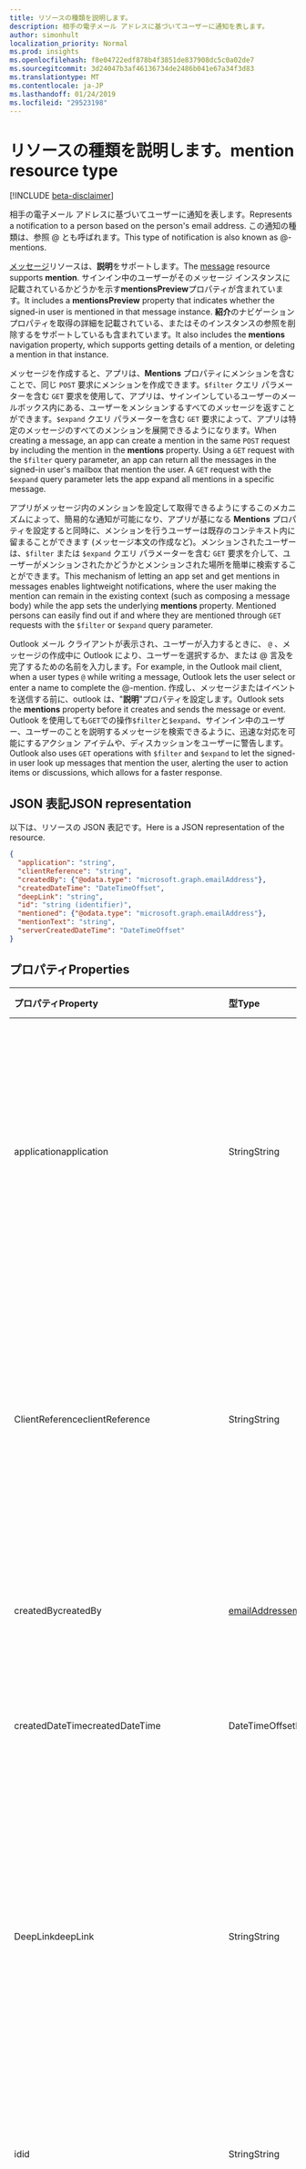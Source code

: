 ```yaml
---
title: リソースの種類を説明します。
description: 相手の電子メール アドレスに基づいてユーザーに通知を表します。
author: simonhult
localization_priority: Normal
ms.prod: insights
ms.openlocfilehash: f8e04722edf878b4f3851de837908dc5c0a02de7
ms.sourcegitcommit: 3d24047b3af46136734de2486b041e67a34f3d83
ms.translationtype: MT
ms.contentlocale: ja-JP
ms.lasthandoff: 01/24/2019
ms.locfileid: "29523198"
---
```

# <a name="mention-resource-type"></a><span data-ttu-id="b5762-103">リソースの種類を説明します。</span><span class="sxs-lookup"><span data-stu-id="b5762-103">mention resource type</span></span>

[!INCLUDE [beta-disclaimer](../../includes/beta-disclaimer.md)]

<span data-ttu-id="b5762-104">相手の電子メール アドレスに基づいてユーザーに通知を表します。</span><span class="sxs-lookup"><span data-stu-id="b5762-104">Represents a notification to a person based on the person's email address.</span></span> <span data-ttu-id="b5762-105">この通知の種類は、参照 @ とも呼ばれます。</span><span class="sxs-lookup"><span data-stu-id="b5762-105">This type of notification is also known as @-mentions.</span></span>

<span data-ttu-id="b5762-106">[メッセージ](../resources/message.md)リソースは、**説明**をサポートします。</span><span class="sxs-lookup"><span data-stu-id="b5762-106">The [message](../resources/message.md) resource supports **mention**.</span></span> <span data-ttu-id="b5762-107">サインイン中のユーザーがそのメッセージ インスタンスに記載されているかどうかを示す**mentionsPreview**プロパティが含まれています。</span><span class="sxs-lookup"><span data-stu-id="b5762-107">It includes a **mentionsPreview** property that indicates whether the signed-in user is mentioned in that message instance.</span></span> <span data-ttu-id="b5762-108">**紹介**のナビゲーション プロパティを取得の詳細を記載されている、またはそのインスタンスの参照を削除するをサポートしているも含まれています。</span><span class="sxs-lookup"><span data-stu-id="b5762-108">It also includes the **mentions** navigation property, which supports getting details of a mention, or deleting a mention in that instance.</span></span>

<span data-ttu-id="b5762-p103">メッセージを作成すると、アプリは、**Mentions** プロパティにメンションを含むことで、同じ `POST` 要求にメンションを作成できます。`$filter` クエリ パラメーターを含む `GET` 要求を使用して、アプリは、サインインしているユーザーのメールボックス内にある、ユーザーをメンションするすべてのメッセージを返すことができます。`$expand` クエリ パラメーターを含む `GET` 要求によって、アプリは特定のメッセージのすべてのメンションを展開できるようになります。</span><span class="sxs-lookup"><span data-stu-id="b5762-p103">When creating a message, an app can create a mention in the same `POST` request by including the mention in the **mentions** property. Using a `GET` request with the `$filter` query parameter, an app can return all the messages in the signed-in user's mailbox that mention the user. A `GET` request with the `$expand` query parameter lets the app expand all mentions in a specific message.</span></span>

<span data-ttu-id="b5762-p104">アプリがメッセージ内のメンションを設定して取得できるようにするこのメカニズムによって、簡易的な通知が可能になり、アプリが基になる **Mentions** プロパティを設定すると同時に、メンションを行うユーザーは既存のコンテキスト内に留まることができます (メッセージ本文の作成など)。メンションされたユーザーは、`$filter` または `$expand` クエリ パラメーターを含む `GET` 要求を介して、ユーザーがメンションされたかどうかとメンションされた場所を簡単に検索することができます。</span><span class="sxs-lookup"><span data-stu-id="b5762-p104">This mechanism of letting an app set and get mentions in messages enables lightweight notifications, where the user making the mention can remain in the existing context (such as composing a message body) while the app sets the underlying **mentions** property. Mentioned persons can easily find out if and where they are mentioned through `GET` requests with the `$filter` or `$expand` query parameter.</span></span>  

<span data-ttu-id="b5762-114">Outlook メール クライアントが表示され、ユーザーが入力するときに、 `@` 、メッセージの作成中に Outlook により、ユーザーを選択するか、または @ 言及を完了するための名前を入力します。</span><span class="sxs-lookup"><span data-stu-id="b5762-114">For example, in the Outlook mail client, when a user types `@` while writing a message, Outlook lets the user select or enter a name to complete the @-mention.</span></span> <span data-ttu-id="b5762-115">作成し、メッセージまたはイベントを送信する前に、outlook は、"**説明**"プロパティを設定します。</span><span class="sxs-lookup"><span data-stu-id="b5762-115">Outlook sets the **mentions** property before it creates and sends the message or event.</span></span> <span data-ttu-id="b5762-116">Outlook を使用しても`GET`での操作`$filter`と`$expand`、サインイン中のユーザー、ユーザーのことを説明するメッセージを検索できるように、迅速な対応を可能にするアクション アイテムや、ディスカッションをユーザーに警告します。</span><span class="sxs-lookup"><span data-stu-id="b5762-116">Outlook also uses `GET` operations with `$filter` and `$expand` to let the signed-in user look up messages that mention the user, alerting the user to action items or discussions, which allows for a faster response.</span></span>


## <a name="json-representation"></a><span data-ttu-id="b5762-117">JSON 表記</span><span class="sxs-lookup"><span data-stu-id="b5762-117">JSON representation</span></span>

<span data-ttu-id="b5762-118">以下は、リソースの JSON 表記です。</span><span class="sxs-lookup"><span data-stu-id="b5762-118">Here is a JSON representation of the resource.</span></span>

<!-- {
  "blockType": "resource",
  "optionalProperties": [

  ],
  "@odata.type": "microsoft.graph.mention"
}-->

```json
{
  "application": "string",
  "clientReference": "string",
  "createdBy": {"@odata.type": "microsoft.graph.emailAddress"},
  "createdDateTime": "DateTimeOffset",
  "deepLink": "string",
  "id": "string (identifier)",
  "mentioned": {"@odata.type": "microsoft.graph.emailAddress"},
  "mentionText": "string",
  "serverCreatedDateTime": "DateTimeOffset"
}

```
## <a name="properties"></a><span data-ttu-id="b5762-119">プロパティ</span><span class="sxs-lookup"><span data-stu-id="b5762-119">Properties</span></span>
| <span data-ttu-id="b5762-120">プロパティ</span><span class="sxs-lookup"><span data-stu-id="b5762-120">Property</span></span>     | <span data-ttu-id="b5762-121">型</span><span class="sxs-lookup"><span data-stu-id="b5762-121">Type</span></span>   |<span data-ttu-id="b5762-122">説明</span><span class="sxs-lookup"><span data-stu-id="b5762-122">Description</span></span>|
|:---------------|:--------|:----------|
|<span data-ttu-id="b5762-123">application</span><span class="sxs-lookup"><span data-stu-id="b5762-123">application</span></span> | <span data-ttu-id="b5762-124">String</span><span class="sxs-lookup"><span data-stu-id="b5762-124">String</span></span> | <span data-ttu-id="b5762-p106">メンションが作成されるアプリケーションの名前。省略可能。**Message** の場合は使用されず、null として既定値に設定されます。</span><span class="sxs-lookup"><span data-stu-id="b5762-p106">The name of the application where the mention is created. Optional. Not used and defaulted as null for **message**.</span></span> |
|<span data-ttu-id="b5762-128">ClientReference</span><span class="sxs-lookup"><span data-stu-id="b5762-128">clientReference</span></span> | <span data-ttu-id="b5762-129">String</span><span class="sxs-lookup"><span data-stu-id="b5762-129">String</span></span> | <span data-ttu-id="b5762-p107">リソース インスタンスの親を表す一意の識別子。省略可能。**Message** の場合は使用されず、null として既定値に設定されます。</span><span class="sxs-lookup"><span data-stu-id="b5762-p107">A unique identifier that represents a parent of the resource instance. Optional. Not used and defaulted as null for **message**.</span></span> |
|<span data-ttu-id="b5762-133">createdBy</span><span class="sxs-lookup"><span data-stu-id="b5762-133">createdBy</span></span>  | [<span data-ttu-id="b5762-134">emailAddress</span><span class="sxs-lookup"><span data-stu-id="b5762-134">emailAddress</span></span>](../resources/emailaddress.md) | <span data-ttu-id="b5762-135">参照投稿を行ったユーザーの電子メール情報。</span><span class="sxs-lookup"><span data-stu-id="b5762-135">The email information of the user who made the mention.</span></span> |
|<span data-ttu-id="b5762-136">createdDateTime</span><span class="sxs-lookup"><span data-stu-id="b5762-136">createdDateTime</span></span>  |<span data-ttu-id="b5762-137">DateTimeOffset</span><span class="sxs-lookup"><span data-stu-id="b5762-137">DateTimeOffset</span></span> |<span data-ttu-id="b5762-138">クライアントでメンションが作成された日時。</span><span class="sxs-lookup"><span data-stu-id="b5762-138">The date and time that the mention is created on the client.</span></span> |
|<span data-ttu-id="b5762-139">DeepLink</span><span class="sxs-lookup"><span data-stu-id="b5762-139">deepLink</span></span> | <span data-ttu-id="b5762-140">String</span><span class="sxs-lookup"><span data-stu-id="b5762-140">String</span></span> | <span data-ttu-id="b5762-p108">リソース インスタンス内のメンションのコンテキストへの深い Web リンク。省略可能。**Message** の場合は使用されず、null として既定値に設定されます。</span><span class="sxs-lookup"><span data-stu-id="b5762-p108">A deep web link to the context of the mention in the resource instance. Optional. Not used and defaulted as null for **message**.</span></span> |
|<span data-ttu-id="b5762-144">id</span><span class="sxs-lookup"><span data-stu-id="b5762-144">id</span></span> | <span data-ttu-id="b5762-145">String</span><span class="sxs-lookup"><span data-stu-id="b5762-145">String</span></span>| <span data-ttu-id="b5762-146">リソース インスタンス内のメンションの一意の識別子。</span><span class="sxs-lookup"><span data-stu-id="b5762-146">The unique identifier of a mention in a resource instance.</span></span>|
|<span data-ttu-id="b5762-147">Mentioned</span><span class="sxs-lookup"><span data-stu-id="b5762-147">mentioned</span></span> | [<span data-ttu-id="b5762-148">emailAddress</span><span class="sxs-lookup"><span data-stu-id="b5762-148">emailAddress</span></span>](../resources/emailaddress.md) | <span data-ttu-id="b5762-p109">メンションした人の電子メール情報。必須です。</span><span class="sxs-lookup"><span data-stu-id="b5762-p109">The email information of the mentioned person. Required.</span></span> |
|<span data-ttu-id="b5762-151">MentionText</span><span class="sxs-lookup"><span data-stu-id="b5762-151">mentionText</span></span> | <span data-ttu-id="b5762-152">String</span><span class="sxs-lookup"><span data-stu-id="b5762-152">String</span></span> | <span data-ttu-id="b5762-153">省略可能。</span><span class="sxs-lookup"><span data-stu-id="b5762-153">Optional.</span></span> <span data-ttu-id="b5762-154">使用され、**メッセージ**の場合は null ではありません。</span><span class="sxs-lookup"><span data-stu-id="b5762-154">Not used and defaulted as null for **message**.</span></span> <span data-ttu-id="b5762-155">メッセージで、参照を取得するには、代わりに、メッセージの**bodyPreview**プロパティには、参照してください。</span><span class="sxs-lookup"><span data-stu-id="b5762-155">To get the mentions in a message, see the **bodyPreview** property of the message instead.</span></span> |
|<span data-ttu-id="b5762-156">ServerCreatedDateTime</span><span class="sxs-lookup"><span data-stu-id="b5762-156">serverCreatedDateTime</span></span> | <span data-ttu-id="b5762-157">DateTimeOffset</span><span class="sxs-lookup"><span data-stu-id="b5762-157">DateTimeOffset</span></span> | <span data-ttu-id="b5762-p111">サーバーでメンションが作成された日時。省略可能。**Message** の場合は使用されず、null として既定値に設定されます。</span><span class="sxs-lookup"><span data-stu-id="b5762-p111">The date and time that the mention is created on the server. Optional. Not used and defaulted as null for **message**.</span></span> |

## <a name="relationships"></a><span data-ttu-id="b5762-161">リレーションシップ</span><span class="sxs-lookup"><span data-stu-id="b5762-161">Relationships</span></span>
<span data-ttu-id="b5762-162">なし</span><span class="sxs-lookup"><span data-stu-id="b5762-162">None</span></span>


## <a name="methods"></a><span data-ttu-id="b5762-163">メソッド</span><span class="sxs-lookup"><span data-stu-id="b5762-163">Methods</span></span>

| <span data-ttu-id="b5762-164">メソッド</span><span class="sxs-lookup"><span data-stu-id="b5762-164">Method</span></span>           | <span data-ttu-id="b5762-165">戻り値の型</span><span class="sxs-lookup"><span data-stu-id="b5762-165">Return Type</span></span>    |<span data-ttu-id="b5762-166">説明</span><span class="sxs-lookup"><span data-stu-id="b5762-166">Description</span></span>|
|:---------------|:--------|:----------|
|<span data-ttu-id="b5762-167">[投稿](../api/user-sendmail.md#request-2)および送信</span><span class="sxs-lookup"><span data-stu-id="b5762-167">[Post](../api/user-sendmail.md#request-2) and send</span></span> | <span data-ttu-id="b5762-168">なし</span><span class="sxs-lookup"><span data-stu-id="b5762-168">None</span></span> | <span data-ttu-id="b5762-169">新しいメッセージの一部としてメンションを作成および送信する</span><span class="sxs-lookup"><span data-stu-id="b5762-169">Create and send mentions as part of a new message.</span></span>|
|<span data-ttu-id="b5762-170">新しい下書きを[投稿](../api/user-post-messages.md#request-2)</span><span class="sxs-lookup"><span data-stu-id="b5762-170">[Post](../api/user-post-messages.md#request-2) to a new draft</span></span> | <span data-ttu-id="b5762-171">**説明**する 1 つまたは複数オブジェクトを含む[メッセージ](../resources/message.md)です。</span><span class="sxs-lookup"><span data-stu-id="b5762-171">[message](../resources/message.md) that contains one or more **mention** objects.</span></span> | <span data-ttu-id="b5762-172">新しいメッセージの下書きを作成し、**ことを説明**する 1 つまたは複数オブジェクトが含まれます。</span><span class="sxs-lookup"><span data-stu-id="b5762-172">Create a draft of a new message and include one or more **mention** objects.</span></span>|
|<span data-ttu-id="b5762-173">[Get](../api/user-list-messages.md#request-2)メッセージを私に言及しています。</span><span class="sxs-lookup"><span data-stu-id="b5762-173">[Get](../api/user-list-messages.md#request-2) messages mentioning me</span></span> | <span data-ttu-id="b5762-174">[message](../resources/message.md) コレクション</span><span class="sxs-lookup"><span data-stu-id="b5762-174">[message](../resources/message.md) collection</span></span> | <span data-ttu-id="b5762-175">**説明**のこのユーザーを含む、サインイン中のユーザーのメールボックス内のすべてのメッセージを取得します。</span><span class="sxs-lookup"><span data-stu-id="b5762-175">Get all the messages in the signed-in user's mailbox that contain a **mention** of this user.</span></span>|
|<span data-ttu-id="b5762-176">メッセージの[取得](../api/message-get.md#request-2)とその評価</span><span class="sxs-lookup"><span data-stu-id="b5762-176">[Get](../api/message-get.md#request-2) a message and its mentions</span></span> | <span data-ttu-id="b5762-177">[message](../resources/message.md) コレクション</span><span class="sxs-lookup"><span data-stu-id="b5762-177">[message](../resources/message.md) collection</span></span> | <span data-ttu-id="b5762-178">メッセージを取得し、各**説明**メッセージの詳細を展開します。</span><span class="sxs-lookup"><span data-stu-id="b5762-178">Get a message and expand the details of each **mention** in the message.</span></span>|
|<span data-ttu-id="b5762-179">メンションの削除</span><span class="sxs-lookup"><span data-stu-id="b5762-179">[Delete](../api/message-delete.md#request-2) a mention</span></span> | <span data-ttu-id="b5762-180">なし</span><span class="sxs-lookup"><span data-stu-id="b5762-180">None</span></span> |<span data-ttu-id="b5762-181">サインインしているユーザーのメールボックス内で指定したメッセージにおいて、指定したメンションを削除します。</span><span class="sxs-lookup"><span data-stu-id="b5762-181">Deletes the specified mention in the specified message in the signed-in user's mailbox.</span></span> |

<!-- uuid: 8fcb5dbc-d5aa-4681-8e31-b001d5168d79
2015-10-25 14:57:30 UTC -->
<!--
{
  "type": "#page.annotation",
  "description": "mention resource",
  "keywords": "",
  "section": "documentation",
  "tocPath": "",
  "suppressions": [
    "Error: /api-reference/beta/resources/mention.md:\r\n      Exception processing links.\r\n    System.ArgumentException: Link Definition was null. Link text: !INCLUDE [beta-disclaimer](../../includes/beta-disclaimer.md)\r\n      at ApiDoctor.Validation.DocFile.get_LinkDestinations()\r\n      at ApiDoctor.Validation.DocSet.ValidateLinks(Boolean includeWarnings, String[] relativePathForFiles, IssueLogger issues, Boolean requireFilenameCaseMatch, Boolean printOrphanedFiles)"
  ]
}
-->
